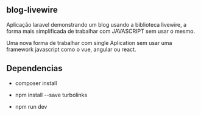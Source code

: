 ## blog-livewire

Aplicação laravel demonstrando um blog usando a biblioteca livewire, a forma mais simplificada de trabalhar com JAVASCRIPT sem usar o mesmo.

Uma nova forma de trabalhar com single Aplication sem usar uma framework javascript como o vue, angular ou react.


## Dependencias

- composer install

- npm install --save turbolinks

- npm run dev
